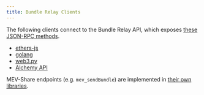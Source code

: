 ```yaml
---
title: Bundle Relay Clients
---
```


The following clients connect to the Bundle Relay API, which exposes [these JSON-RPC methods](/docs/flashbots-auction/advanced/rpc-endpoint).

- [ethers-js](/docs/flashbots-auction/libraries/ethers-js-provider.md)
- [golang](/docs/flashbots-auction/libraries/golang.md)
- [web3.py](/docs/flashbots-auction/libraries/web3py-provider.md)
- [Alchemy API](/docs/flashbots-auction/libraries/alchemyprovider.md)

MEV-Share endpoints (e.g. `mev_sendBundle`) are implemented in [their own libraries](/docs/flashbots-auction/libraries/mev-share-clients.md).
